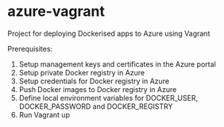 # azure-vagrant
Project for deploying Dockerised apps to Azure using Vagrant

Prerequisites:

1. Setup management keys and certificates in the Azure portal
2. Setup private Docker registry in Azure
3. Setup credentials for Docker registry in Azure
4. Push Docker images to Docker registry in Azure
5. Define local environment variables for DOCKER_USER, DOCKER_PASSWORD and DOCKER_REGISTRY
6. Run Vagrant up 
